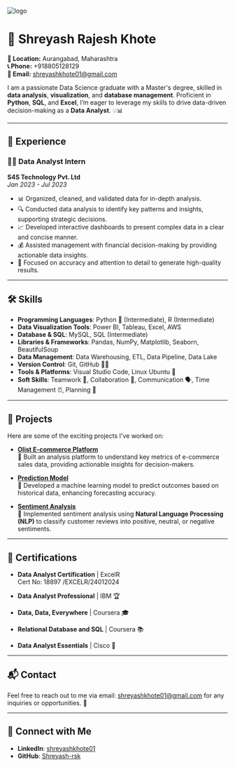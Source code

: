 ![logo](https://github.com/Shreyash-rsk/Shreyash-rsk/blob/main/Linkedin_Cover_-_Data_Engineer_enf4cd.avif)

# 👋 Shreyash Rajesh Khote

**📍 Location:** Aurangabad, Maharashtra  
**📞 Phone:** +918805128129  
**📧 Email:** [shreyashkhote01@gmail.com](mailto:shreyashkhote01@gmail.com)  

I am a passionate Data Science graduate with a Master's degree, skilled in **data analysis**, **visualization**, and **database management**. Proficient in **Python**, **SQL**, and **Excel**, I’m eager to leverage my skills to drive data-driven decision-making as a **Data Analyst**. 💡📊

---

## 💼 Experience

### 🧑‍💻 Data Analyst Intern  
**S4S Technology Pvt. Ltd**  
*Jan 2023 - Jul 2023*  

- 📊 Organized, cleaned, and validated data for in-depth analysis.
- 🔍 Conducted data analysis to identify key patterns and insights, supporting strategic decisions.
- 📈 Developed interactive dashboards to present complex data in a clear and concise manner.
- 💰 Assisted management with financial decision-making by providing actionable data insights.
- 🧠 Focused on accuracy and attention to detail to generate high-quality results.

---

## 🛠 Skills

- **Programming Languages**: Python 🐍 (Intermediate), R (Intermediate)
- **Data Visualization Tools**: Power BI, Tableau, Excel, AWS
- **Database & SQL**: MySQL, SQL (Intermediate)
- **Libraries & Frameworks**: Pandas, NumPy, Matplotlib, Seaborn, BeautifulSoup
- **Data Management**: Data Warehousing, ETL, Data Pipeline, Data Lake
- **Version Control**: Git, GitHub 🧑‍💻
- **Tools & Platforms**: Visual Studio Code, Linux Ubuntu 🐧
- **Soft Skills**: Teamwork 🤝, Collaboration 🤗, Communication 🗣, Time Management ⏰, Planning 📅

---

## 🚀 Projects

Here are some of the exciting projects I've worked on:

- [**Olist E-commerce Platform**](https://github.com/Shreyash-rsk/Olist-E-commerce-Platform-Analysis-/blob/main/README.md)  
  🛒 Built an analysis platform to understand key metrics of e-commerce sales data, providing actionable insights for decision-makers.

- [**Prediction Model**](https://github.com/Shreyash-rsk/Prediction-Model/blob/main/Prediction_Model_Code)  
  🔮 Developed a machine learning model to predict outcomes based on historical data, enhancing forecasting accuracy.

- [**Sentiment Analysis**](https://github.com/Shreyash-rsk/Sentiment_Analysis/blob/main/README.md)  
  💬 Implemented sentiment analysis using **Natural Language Processing (NLP)** to classify customer reviews into positive, neutral, or negative sentiments.

---

## 📜 Certifications

- **Data Analyst Certification** | ExcelR  
  Cert No: 18897 /EXCELR/24012024

- **Data Analyst Professional** | IBM 🏆

- **Data, Data, Everywhere** | Coursera 🎓

- **Relational Database and SQL** | Coursera 📚

- **Data Analyst Essentials** | Cisco 🔑

---

## 📬 Contact

Feel free to reach out to me via email: [shreyashkhote01@gmail.com](mailto:shreyashkhote01@gmail.com) for any inquiries or opportunities. 📧

---

## 🔗 Connect with Me

- **LinkedIn**: [shreyashkhote01](https://www.linkedin.com/shreyashkhote01)  
- **GitHub**: [Shreyash-rsk](https://github.com/Shreyash-rsk)

